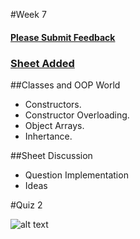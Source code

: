 #Week 7

#### [Please Submit Feedback][2]

### [Sheet Added][1] 

##Classes and OOP World
- Constructors.
- Constructor Overloading.
- Object Arrays.
- Inhertance.

##Sheet Discussion
- Question Implementation
- Ideas

#Quiz 2


![alt text](https://raw.github.com/TheNightPhoenix/AdvancedProgramming/master/week7/map.png "Class Mind Map")

[1]:https://docs.google.com/document/d/17JAT2XYERDbzCePRyWd_mXOk7ZK8mpG0KDxjpWULzTs/edit?usp=sharing
[2]:https://docs.google.com/forms/d/1-oPlwu_OfXpBWdaN5_UEjuR3cY6MvtqJj_6AtgvwSWc
